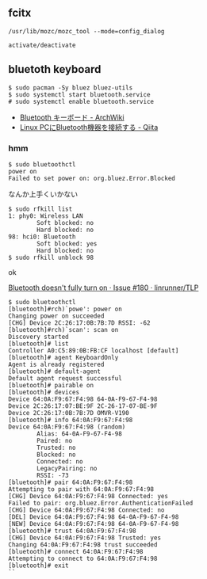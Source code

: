 ## fcitx

```
/usr/lib/mozc/mozc_tool --mode=config_dialog

activate/deactivate
```

## bluetoth keyboard
```console
$ sudo pacman -Sy bluez bluez-utils
$ sudo systemctl start bluetooth.service
# sudo systemctl enable bluetooth.service
```

- [Bluetooth キーボード - ArchWiki](https://wiki.archlinux.jp/index.php/Bluetooth_%E3%82%AD%E3%83%BC%E3%83%9C%E3%83%BC%E3%83%89 "Bluetooth キーボード - ArchWiki")
- [Linux PCにBluetooth機器を接続する - Qiita](https://qiita.com/shskwmt/items/fffabf521201f5835214 "Linux PCにBluetooth機器を接続する - Qiita")

### hmm

```console
$ sudo bluetoothctl
power on
Failed to set power on: org.bluez.Error.Blocked
```

なんか上手くいかない

```console
$ sudo rfkill list
1: phy0: Wireless LAN
        Soft blocked: no
        Hard blocked: no
98: hci0: Bluetooth
        Soft blocked: yes
        Hard blocked: no
$ sudo rfkill unblock 98
```

ok

[Bluetooth doesn't fully turn on · Issue #180 · linrunner/TLP](https://github.com/linrunner/TLP/issues/180 "Bluetooth doesn't fully turn on · Issue #180 · linrunner/TLP"
)

```console
$ sudo bluetoothctl
[bluetooth]#rch)`powe': power on
Changing power on succeeded
[CHG] Device 2C:26:17:0B:7B:7D RSSI: -62
[bluetooth]#rch)`scan': scan on
Discovery started
[bluetooth]# list
Controller A0:C5:89:0B:FB:CF localhost [default]
[bluetooth]# agent KeyboardOnly
Agent is already registered
[bluetooth]# default-agent
Default agent request successful
[bluetooth]# pairable on
[bluetooth]# devices
Device 64:0A:F9:67:F4:98 64-0A-F9-67-F4-98
Device 2C:26:17:07:BE:9F 2C-26-17-07-BE-9F
Device 2C:26:17:0B:7B:7D OMVR-V190
[bluetooth]# info 64:0A:F9:67:F4:98 
Device 64:0A:F9:67:F4:98 (random)
        Alias: 64-0A-F9-67-F4-98
        Paired: no
        Trusted: no
        Blocked: no
        Connected: no
        LegacyPairing: no
        RSSI: -73
[bluetooth]# pair 64:0A:F9:67:F4:98 
Attempting to pair with 64:0A:F9:67:F4:98
[CHG] Device 64:0A:F9:67:F4:98 Connected: yes
Failed to pair: org.bluez.Error.AuthenticationFailed
[CHG] Device 64:0A:F9:67:F4:98 Connected: no
[DEL] Device 64:0A:F9:67:F4:98 64-0A-F9-67-F4-98
[NEW] Device 64:0A:F9:67:F4:98 64-0A-F9-67-F4-98
[bluetooth]# trust 64:0A:F9:67:F4:98 
[CHG] Device 64:0A:F9:67:F4:98 Trusted: yes
Changing 64:0A:F9:67:F4:98 trust succeeded
[bluetooth]# connect 64:0A:F9:67:F4:98 
Attempting to connect to 64:0A:F9:67:F4:98
[bluetooth]# exit
``
